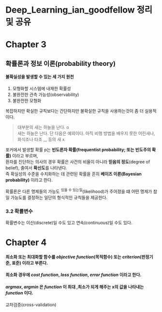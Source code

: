 # Deep_Learning_ian_goodfellow 정리 및 공유


# Chapter 3
## 확률론과 정보 이론(probability theory)
#### 불확실성을 발생할 수 있는 세 가지 원천
1. 모형화할 시스템에 내재한 확률성
2. 불완전한 관측 가능성(observability)
3. 불완전한 모형화

복잡하지만 확실한 규칙보다는 간단하지만 불확실한 규칙을 사용하는것이 좀 더 실용적이다.
> 대부분의 새는 하늘을 난다. o     
> 새는 하늘은 난다. 단 다음은 예외이다. 아직 비행 방법을 배우지 못한 어린새나, 화식조나 타조 ,,, 등의 새 x

포커에서 발생할 확률 p는 **빈도론자 확률(frequentist probability; 또는 빈도주의 확률)** 이라고 부르며,    
환자를 진단하는 의사의 경우 확률은 사건의 비율이 아니라 **믿음의 정도**(degree of belief), 줄여서 **확신도**를 나타낸다.    
즉 확실성의 수준을 수치화하는 데 관련된 확률을 흔히 **베이즈 이론(Bayesian probability)** 이라고 한다.


확률론은 다른 명제들의 가능도 <sup>있을 수 있는일</sup>(likelihood)가 주어졌을 떄 어떤 명제가 참일 가능도를 결정하는 일단의 형식적인 규칙들을 제공한다.

### 3.2 확률변수
확률변수는 이산(discrete)일 수도 있고 연속(continuous)일 수도 있다. 

# Chapter 4

#### 최소화 또는 최대화할 함수를 _objective function_(목적함수) 또는 _criterion_(판정기준, 표준) 이라고 부른다.
#### 최소화 경우에 _cost function_, _loss function_, _error function_ 이라고 한다.


#### _argmax_, _argmin_ 은 _function_ 이 최대 ,최소가 되게 해주는 x의 값을 나타내는 _function_ 이다.


교차검증(cross-validation)
